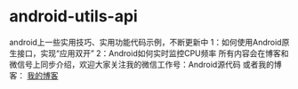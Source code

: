 # android-utils-api
android上一些实用技巧、实用功能代码示例，不断更新中
1：如何使用Android原生接口，实现“应用双开”
2：Android如何实时监控CPU频率
所有内容会在博客和微信号上同步介绍，欢迎大家关注我的微信工作号：Android源代码
或者我的博客：
[我的博客](http://blog.csdn.net/zhenbohuang)
